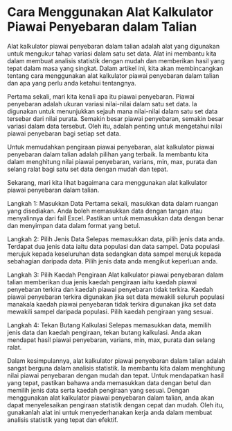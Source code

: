 Cara Menggunakan Alat Kalkulator Piawai Penyebaran dalam Talian
===============================================================

Alat kalkulator piawai penyebaran dalam talian adalah alat yang digunakan untuk mengukur tahap variasi dalam satu set data. Alat ini membantu kita dalam membuat analisis statistik dengan mudah dan memberikan hasil yang tepat dalam masa yang singkat. Dalam artikel ini, kita akan membincangkan tentang cara menggunakan alat kalkulator piawai penyebaran dalam talian dan apa yang perlu anda ketahui tentangnya.

Pertama sekali, mari kita kenali apa itu piawai penyebaran. Piawai penyebaran adalah ukuran variasi nilai-nilai dalam satu set data. Ia digunakan untuk menunjukkan sejauh mana nilai-nilai dalam satu set data tersebar dari nilai purata. Semakin besar piawai penyebaran, semakin besar variasi dalam data tersebut. Oleh itu, adalah penting untuk mengetahui nilai piawai penyebaran bagi setiap set data.

Untuk memudahkan pengiraan piawai penyebaran, alat kalkulator piawai penyebaran dalam talian adalah pilihan yang terbaik. Ia membantu kita dalam menghitung nilai piawai penyebaran, varians, min, max, purata dan selang ralat bagi satu set data dengan mudah dan tepat.

Sekarang, mari kita lihat bagaimana cara menggunakan alat kalkulator piawai penyebaran dalam talian.

Langkah 1: Masukkan Data Pertama sekali, masukkan data dalam ruangan yang disediakan. Anda boleh memasukkan data dengan tangan atau menyalinnya dari fail Excel. Pastikan untuk memasukkan data dengan benar dan menyimpan data dalam format yang betul.

Langkah 2: Pilih Jenis Data Selepas memasukkan data, pilih jenis data anda. Terdapat dua jenis data iaitu data populasi dan data sampel. Data populasi merujuk kepada keseluruhan data sedangkan data sampel merujuk kepada sebahagian daripada data. Pilih jenis data anda mengikut keperluan anda.

Langkah 3: Pilih Kaedah Pengiraan Alat kalkulator piawai penyebaran dalam talian memberikan dua jenis kaedah pengiraan iaitu kaedah piawai penyebaran terkira dan kaedah piawai penyebaran tidak terkira. Kaedah piawai penyebaran terkira digunakan jika set data mewakili seluruh populasi manakala kaedah piawai penyebaran tidak terkira digunakan jika set data mewakili sampel daripada populasi. Pilih kaedah pengiraan yang sesuai.

Langkah 4: Tekan Butang Kalkulasi Selepas memasukkan data, memilih jenis data dan kaedah pengiraan, tekan butang kalkulasi. Anda akan mendapat hasil piawai penyebaran, varians, min, max, purata dan selang ralat.

Dalam kesimpulannya, alat kalkulator piawai penyebaran dalam talian adalah sangat berguna dalam analisis statistik. Ia membantu kita dalam menghitung nilai piawai penyebaran dengan mudah dan tepat. Untuk mendapatkan hasil yang tepat, pastikan bahawa anda memasukkan data dengan betul dan memilih jenis data serta kaedah pengiraan yang sesuai. Dengan menggunakan alat kalkulator piawai penyebaran dalam talian, anda akan dapat menyelesaikan pengiraan statistik dengan cepat dan mudah. Oleh itu, gunakanlah alat ini untuk menyederhanakan kerja anda dalam membuat analisis statistik yang tepat dan efektif.